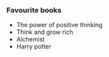 ### Favourite books
- The power of positive thinking
- Think and grow rich
- Alchemist
- Harry potter
